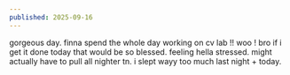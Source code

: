 ```yaml
---
published: 2025-09-16
---
```


gorgeous day. finna spend the whole day working on cv lab !! woo ! bro if i get it done today that would be so blessed. feeling hella stressed. might actually have to pull all nighter tn. i slept wayy too much last night + today.